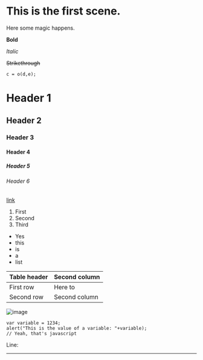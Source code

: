 This is the first scene.
========================

Here some magic happens.


__Bold__

*Italic*

~~Strikethrough~~

`c = o(d,e);`

# Header 1

## Header 2

### Header 3

#### Header 4

##### Header 5

###### Header 6

[link](http://lmgtfy.com)


1. First
2. Second
3. Third


* Yes
* this
* is
* a
* list

| Table header | Second column |
| -------------| ------------- |
| First row    | Here to       |
| Second row   | Second column |

![image](https://i.leetfil.es/df0811cb)


```
var variable = 1234;
alert("This is the value of a variable: "+variable);
// Yeah, that's javascript
```

Line:

------------------------------------------------
